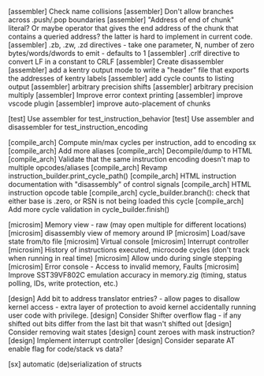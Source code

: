 [assembler] Check name collisions
[assembler] Don't allow branches across .push/.pop boundaries
[assembler] "Address of end of chunk" literal?  Or maybe operator that gives the end address of the chunk that contains a queried address?  the latter is hard to implement in current code.
[assembler] .zb, .zw, .zd directives - take one parameter, N, number of zero bytes/words/dwords to emit - defaults to 1
[assembler] .crlf directive to convert LF in a constant to CRLF
[assembler] Create disassembler
[assembler] add a kentry output mode to write a "header" file that exports the addresses of kentry labels
[assembler] add cycle counts to listing output
[assembler] arbitrary precision shifts
[assembler] arbitrary precision multiply
[assembler] Improve error context printing
[assembler] improve vscode plugin
[assembler] improve auto-placement of chunks

[test] Use assembler for test_instruction_behavior
[test] Use assembler and disassembler for test_instruction_encoding

[compile_arch] Compute min/max cycles per instruction, add to encoding sx
[compile_arch] Add more aliases
[compile_arch] Decompile/dump to HTML
[compile_arch] Validate that the same instruction encoding doesn't map to multiple opcodes/aliases
[compile_arch] Revamp instruction_builder.print_cycle_path()
[compile_arch] HTML instruction documentation with "disassembly" of control signals
[compile_arch] HTML instruction opcode table
[compile_arch] cycle_builder.branch(): check that either base is .zero, or RSN is not being loaded this cycle
[compile_arch] Add more cycle validation in cycle_builder.finish()

[microsim] Memory view - raw (may open multiple for different locations)
[microsim] disassembly view of memory around IP
[microsim] Load/save state from/to file
[microsim] Virtual console
[microsim] Interrupt controller
[microsim] History of instructions executed, microcode cycles (don't track when running in real time)
[microsim] Allow undo during single stepping
[microsim] Error console - Access to invalid memory, Faults
[microsim] Improve SST39VF802C emulation accuracy in memory.zig (timing, status polling, IDs, write protection, etc.)

[design] Add bit to address translator entries? - allow pages to disallow kernel access - extra layer of protection to avoid kernel accidentally running user code with privilege.
[design] Consider Shifter overflow flag - if any shifted out bits differ from the last bit that wasn't shifted out
[design] Consider removing wait states
[design] count zeroes with mask instruction?
[design] Implement interrupt controller
[design] Consider separate AT enable flag for code/stack vs data?

[sx] automatic (de)serialization of structs
